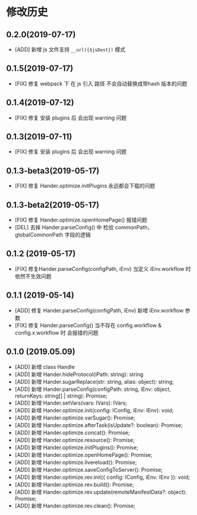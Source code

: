 # 修改历史
## 0.2.0(2019-07-17)
* [ADD] 新增 js 文件支持 `__url({$jsDest})` 模式
## 0.1.5(2019-07-17)
* [FIX] 修复 webpack 下 在 js 引入 路径 不会自动替换成带hash 版本的问题

## 0.1.4(2019-07-12)
* [FIX] 修复 安装 plugins 后 会出现 warning 问题

## 0.1.3(2019-07-11)
* [FIX] 修复 安装 plugins 后 会出现 warning 问题

## 0.1.3-beta3(2019-05-17)
* [FIX] 修复 Hander.optimize.initPlugins 永远都会下载的问题

## 0.1.3-beta2(2019-05-17)
* [FIX] 修复 Hander.optimize.openHomePage() 报错问题
* [DEL] 去掉 Hander.parseConfig() 中 检验 commonPath， globalCommonPath 字段的逻辑

## 0.1.2 (2019-05-17)
* [FIX] 修复Hander.parseConfig(configPath, iEnv) 当定义 iEnv.workflow 时 依然不生效问题

## 0.1.1 (2019-05-14)
* [ADD] 修复 Hander.parseConfig(configPath, iEnv) 新增 iEnv.workflow 参数
* [FIX] 修复 Hander.parseConfig() 当不存在 config.workflow & config.x.workflow 时 会报错的问题

## 0.1.0 (2019.05.09)
* [ADD] 新增 class Handle
* [ADD] 新增 Hander.hideProtocol(iPath: string): string
* [ADD] 新增 Hander.sugarReplace(str: string, alias: object): string;
* [ADD] 新增 Hander.parseConfig(configPath: string, iEnv: object, returnKeys: string[] | string): Promise<any>;
* [ADD] 新增 Hander.setVars(vars: IVars): IVars;
* [ADD] 新增 Hander.optimize.init(config: IConfig, iEnv: IEnv): void;
* [ADD] 新增 Hander.optimize.varSugar(): Promise<any>;
* [ADD] 新增 Hander.optimize.afterTask(isUpdate?: boolean): Promise<any>;
* [ADD] 新增 Hander.optimize.concat(): Promise<any>;
* [ADD] 新增 Hander.optimize.resource(): Promise<any>;
* [ADD] 新增 Hander.optimize.initPlugins(): Promise<any>;
* [ADD] 新增 Hander.optimize.openHomePage(): Promise<any>;
* [ADD] 新增 Hander.optimize.livereload(): Promise<any>;
* [ADD] 新增 Hander.optimize.saveConfigToServer(): Promise<any>;
* [ADD] 新增 Hander.optimize.rev.init({ config: IConfig, iEnv: IEnv }): void;
* [ADD] 新增 Hander.optimize.rev.build(): Promise<any>;
* [ADD] 新增 Hander.optimize.rev.update(remoteManifestData?: object): Promise<any>;
* [ADD] 新增 Hander.optimize.rev.clean(): Promise<any>;
